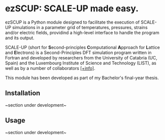 # ezSCUP: SCALE-UP made easy.

ezSCUP is a Python module designed to facilitate the execution of SCALE-UP simulations in a parameter grid of temperatures, pressures, strains and/or electric fields, providind a high-level interface to handle the program and its output.

SCALE-UP (short for **S**econd-principles **C**omputational **A**pproach for **L**attice and **E**lectrons) is a Second-Principles DFT simulation program written in Fortran and developed by researchers from the University of Catabria (UC, Spain) and the Luxembourg Institute of Science and Technology (LIST), as well as by a number of collaborators [[+info]](https://www.secondprinciples.unican.es/).  

This module has been developed as part of my Bachelor's final-year thesis.

## Installation

~section under development~

## Usage

~section under development~

